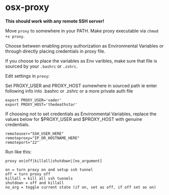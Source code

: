 osx-proxy
========

**This should work with any remote SSH server!**

Move `proxy` to somewhere in your PATH.
Make proxy executable via `chmod +x proxy`.

Choose between enabling proxy authorization as Environmental Variables or through directly placing credentials in proxy file.

If you choose to place the variables as Env varibles, make sure that file is sourced by your `.bashrc` or `.zshrc`.

Edit settings in `proxy`:

Set PROXY_USER and PROXY_HOST somewhere in sourced path
ie enter following info into .bashrc or .zshrc or a more private auth file

```
export PROXY_USER='vader'
export PROXY_HOST='thedeathstar'
```

If choosing not to set credentials as Environmental Variables, replace the values below for $PROXY_USER and $PROXY_HOST with genuine credentials.

```
remoteuser="SSH_USER_HERE"
remoteproxy="IP_OR_HOSTNAME_HERE"
remoteport="22"
```

Run like this:

```
proxy on|off|killall|shutdown|[no_argument]

on = turn proxy on and setup ssh tunnel
off = turn proxy off
killall = kill all ssh tunnels
shutdown = off and killall
no_arg = toggle current state (if on, set as off, if off set as on)
```
